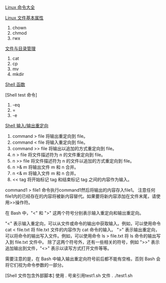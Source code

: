 [Linux 命令大全](https://www.runoob.com/linux/linux-command-manual.html)

[Linux 文件基本属性](https://www.runoob.com/linux/linux-file-attr-permission.html)
1. chown
2. chmod
3. rwx


[文件与目录管理](https://www.runoob.com/linux/linux-file-content-manage.html)
1. cat
2. cp
3. mv
4. mkdir


[Shell 函数](https://www.runoob.com/linux/linux-shell-func.html)

[Shell test 命令]
1. -eq
2. =
3. -e


[Shell 输入/输出重定向](https://www.runoob.com/linux/linux-shell-io-redirections.html)

1. command > file	将输出重定向到 file。
2. command < file	将输入重定向到 file。
3. command >> file	将输出以追加的方式重定向到 file。
4. n > file	将文件描述符为 n 的文件重定向到 file。
5. n >> file	将文件描述符为 n 的文件以追加的方式重定向到 file。
6. n >& m	将输出文件 m 和 n 合并。
7. n <& m	将输入文件 m 和 n 合并。
8. << tag	将开始标记 tag 和结束标记 tag 之间的内容作为输入。


command1 > file1
命令执行command1然后将输出的内容存入file1。
注意任何file1内的已经存在的内容将被新内容替代。如果要将新内容添加在文件末尾，请使用>>操作符。

在 Bash 中，"<" 和 ">" 这两个符号分别表示输入重定向和输出重定向。

"<" 表示输入重定向，可以从文件或命令的输出中获取输入。例如，可以使用命令 cat < file.txt 将 file.txt 文件的内容作为 cat 命令的输入。
">" 表示输出重定向，可以将命令的输出写入文件。例如，可以使用命令 ls > file.txt 将 ls 命令的输出写入到 file.txt 文件中。
除了这两个符号外，还有一些相关的符号，例如 ">>" 表示追加输出到文件，"<>" 表示以读写方式打开文件等等。

需要注意的是，在 Bash 中输入输出重定向符号前后都不能有空格，否则 Bash 会将它们视为命令参数的一部分。




[Shell 文件包含外部脚本]
使用 . 号来引用test1.sh 文件
. ./test1.sh
